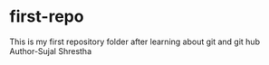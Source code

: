 # first-repo
This is my first repository folder after learning about git and git hub 
<br>
Author-Sujal Shrestha
